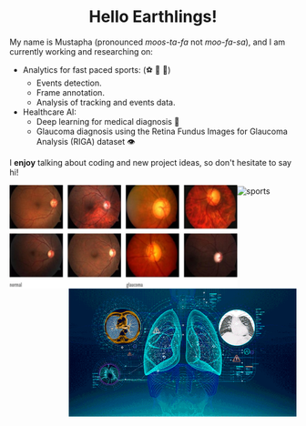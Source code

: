 <h1 align = "center">Hello Earthlings!</h1>

My name is Mustapha (pronounced *moos-ta-fa* not *moo-fa-sa*), and I am currently working and researching on:

- Analytics for fast paced sports: (:soccer: :basketball: :ice_hockey:)
  - Events detection.
  - Frame annotation.
  - Analysis of tracking and events data. 
- Healthcare AI: 
  - Deep learning for medical diagnosis :hospital:
  - Glaucoma diagnosis using the Retina Fundus Images for Glaucoma Analysis (RIGA) dataset :eye:

I **enjoy** talking about coding and new project ideas, so don't hesitate to say hi!



<img align = "left" width = "400" src = "normalVsGlaucomatous.png" alt = "glaucoma"/>
<img align = "right" width = "400" src = "lungs.gif" alt = "diagnosis"/>
<img align = "center" width = "500" src = "soccer.gif" alt = "sports"/>











